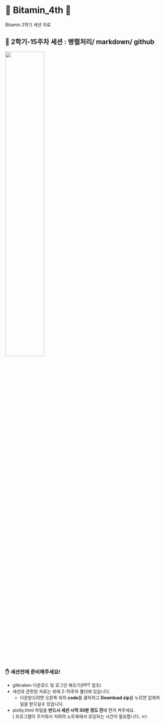 # :tangerine: Bitamin_4th :tangerine:
Bitamin 2학기 세션 자료

## :tangerine: 2학기-15주차 세션 : 병렬처리/ markdown/ github <br>


<img src="https://user-images.githubusercontent.com/59464528/88047285-5cbd6f00-cb8c-11ea-9b7d-4f71da7f2f8d.png" width="50%">


### :raised_hand: 세션전에 준비해주세요!
 - gitkraken 다운로드 및 로그인 해오기(PPT 참조)
 - 세션과 관련된 자료는 위에 2-15주차 폴더에 있습니다.
     + 다운받으려면 오른쪽 위의 **code**를 클릭하고 **Download zip**을 누르면 압축파일을 받으실수 있습니다.
 - plotly.html 파일을 **반드시 세션 시작 30분 정도 전**에 먼저 켜주세요. <br>
 ( 프로그램이 무거워서 저희의 노트북에서 로딩되는 시간이 필요합니다..ㅠ)
